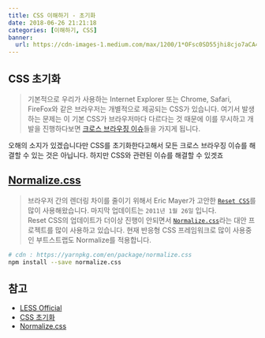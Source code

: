 ```yaml
---
title: CSS 이해하기 - 초기화
date: 2018-06-26 21:21:18
categories: [이해하기, CSS]
banner:
  url: https://cdn-images-1.medium.com/max/1200/1*OFsc0SD55jhi8cjo7aCA4w.jpeg
---
```


## CSS 초기화  
> 기본적으로 우리가 사용하는 Internet Explorer 또는 Chrome, Safari, FireFox와 같은 브라우저는 개별적으로 제공되는 CSS가 있습니다.
> 여기서 발생하는 문제는 이 기본 CSS가 브라우저마다 다르다는 것 때문에 이를 무시하고 개발을 진행하다보면 [크로스 브라우징 이슈](https://github.com/nhnent/fe.javascript/wiki/%ED%81%AC%EB%A1%9C%EC%8A%A4%EB%B8%8C%EB%9D%BC%EC%9A%B0%EC%A7%95-%EC%9D%B4%EC%8A%88)들을 가지게 됩니다.

오해의 소지가 있겠습니다만 CSS를 초기화한다고해서 모든 크로스 브라우징 이슈를 해결할 수 있는 것은 아닙니다. 하지만 CSS와 관련된 이슈를 해결할 수 있겟죠  

## [Normalize.css](https://necolas.github.io/normalize.css/)  
> 브라우저 간의 렌더링 차이를 줄이기 위해서 Eric Mayer가 고안한 [`Reset CSS`](https://meyerweb.com/eric/tools/css/reset/)를 많이 사용해왔습니다. 마지막 업데이트는 `2011년 1월 26일` 입니다.  
> Reset CSS의 업데이트가 더이상 진행이 안되면서 [`Normalize.css`](https://necolas.github.io/normalize.css/)라는 대안 프로젝트를 많이 사용하고 있습니다. 현재 반응형 CSS 프레임워크로 많이 사용중인 부트스트랩도 Normalize를 적용합니다.

```sh
# cdn : https://yarnpkg.com/en/package/normalize.css
npm install --save normalize.css
```

## 참고  
- [LESS Official](http://lesscss.org/)  
- [CSS 초기화](http://webdir.tistory.com/455)  
- [Normalize.css](https://github.com/necolas/normalize.css/)  
